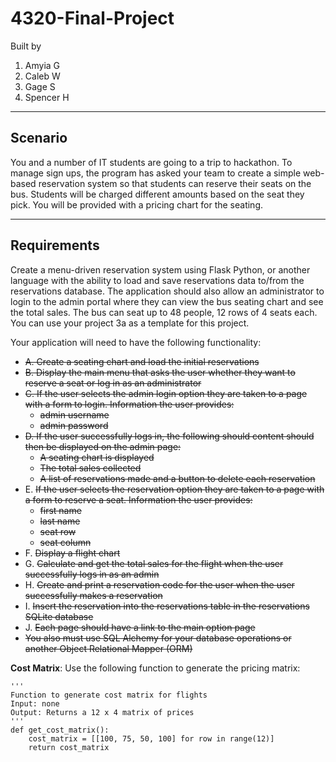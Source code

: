 # 4320-Final-Project

Built by  
1. Amyia G  
2. Caleb W  
3. Gage S  
4. Spencer H  

---

## Scenario

You and a number of IT students are going to a trip to hackathon. To manage sign ups, the program has asked your team to create a simple web-based reservation system so that students can reserve their seats on the bus. Students will be charged different amounts based on the seat they pick. You will be provided with a pricing chart for the seating.

---

## Requirements

Create a menu-driven reservation system using Flask Python, or another language with the ability to load and save reservations data to/from the reservations database. The application should also allow an administrator to login to the admin portal where they can view the bus seating chart and see the total sales. The bus can seat up to 48 people, 12 rows of 4 seats each. You can use your project 3a as a template for this project.

Your application will need to have the following functionality:

- ~~A. Create a seating chart and load the initial reservations~~
- ~~B. Display the main menu that asks the user whether they want to reserve a seat or log in as an administrator~~  
- ~~C. If the user selects the admin login option they are taken to a page with a form to login. Information the user provides:~~  
  - ~~admin username~~  
  - ~~admin password~~  
- ~~D. If the user successfully logs in, the following should content should then be displayed on the admin page:~~
  - ~~A seating chart is displayed~~
  - ~~The total sales collected~~
  - ~~A list of reservations made and a button to delete each reservation~~  
- E. ~~If the user selects the reservation option they are taken to a page with a form to reserve a seat. Information the user provides:~~  
  - ~~first name~~  
  - ~~last name~~  
  - ~~seat row~~  
  - ~~seat column~~  
- F. ~~Display a flight chart~~  
- G. ~~Calculate and get the total sales for the flight when the user successfully logs in as an admin~~  
- H. ~~Create and print a reservation code for the user when the user successfully makes a reservation~~  
- I. ~~Insert the reservation into the reservations table in the reservations SQLite database~~  
- J. ~~Each page should have a link to the main option page~~ 
- ~~You also must use SQL Alchemy for your database operations or another Object Relational Mapper (ORM)~~  

**Cost Matrix**: Use the following function to generate the pricing matrix:
```
'''
Function to generate cost matrix for flights
Input: none
Output: Returns a 12 x 4 matrix of prices
'''
def get_cost_matrix():
    cost_matrix = [[100, 75, 50, 100] for row in range(12)]
    return cost_matrix
```